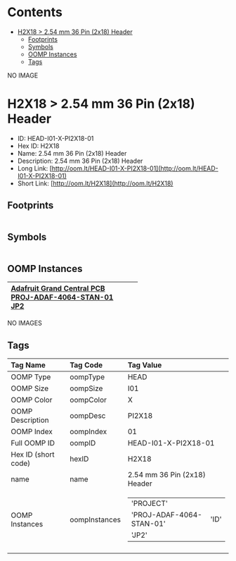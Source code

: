 



Contents
========

* [H2X18 > 2.54 mm 36 Pin (2x18) Header](#h2x18--254-mm-36-pin-2x18-header)
	* [Footprints](#footprints)
	* [Symbols](#symbols)
	* [OOMP Instances](#oomp-instances)
	* [Tags](#tags)
  
NO IMAGE  
# H2X18 > 2.54 mm 36 Pin (2x18) Header

- ID: HEAD-I01-X-PI2X18-01
- Hex ID: H2X18
- Name: 2.54 mm 36 Pin (2x18) Header
- Description: 2.54 mm 36 Pin (2x18) Header
- Long Link: [http://oom.lt/HEAD-I01-X-PI2X18-01](http://oom.lt/HEAD-I01-X-PI2X18-01)
- Short Link: [http://oom.lt/H2X18](http://oom.lt/H2X18)

## Footprints
  

|||||
| :--- | :--- | :--- | :--- |

## Symbols
  

|||||
| :--- | :--- | :--- | :--- |

## OOMP Instances
  

|[Adafruit Grand Central PCB<br>PROJ-ADAF-4064-STAN-01<br>JP2](https://github.com/oomlout/oomlout_OOMP_projects_V2/tree/main/PROJ/ADAF/4064/STAN/01/)||||
| :--- | :--- | :--- | :--- |
  
NO IMAGES  
## Tags
  

|Tag Name|Tag Code|Tag Value|
| :--- | :--- | :--- |
|OOMP Type|oompType|HEAD|
|OOMP Size|oompSize|I01|
|OOMP Color|oompColor|X|
|OOMP Description|oompDesc|PI2X18|
|OOMP Index|oompIndex|01|
|Full OOMP ID|oompID|HEAD-I01-X-PI2X18-01|
|Hex ID (short code)|hexID|H2X18|
|name|name|2.54 mm 36 Pin (2x18) Header|
|OOMP Instances|oompInstances|<table><tr><td>'PROJECT'</td></tr><tr><td> 'PROJ-ADAF-4064-STAN-01'</td><td> 'ID'</td></tr><tr><td> 'JP2'</td></tr></table>|
||||
